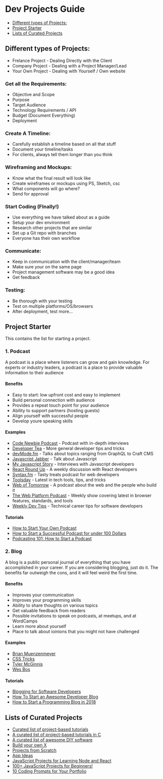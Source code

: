 # Dev Projects Guide

- [Different types of Projects:](#different-types-of-projects)
- [Project Starter](#project-starter)
- [Lists of Curated Projects](#lists-of-curated-projects)


## Different types of Projects:

- Frelance Project - Dealing Directly with the Client
- Company Project - Dealing with a Project Manager/Lead
- Your Own Project - Dealing with Yourself / Own website

### Get all the Requirements:
- Objective and Scope
- Purpose
- Target Audience
- Technology Requirements / API
- Budget (Document Everything)
- Deployment

### Create A Timeline:

- Carefully establish a timeline based on all that stuff
- Document your timeline/tasks
- For clients, always tell them longer than you think

### Wireframing and Mockups:

- Know what the final result will look like
- Create wireframes or mockups using PS, Sketch, csc
- What components will go where?
- Send for approval

### Start Coding (FInally!)

- Use everything we have talked about as a guide
- Setup your dev environment
- Research other projects that are similar
- Set up a Git repo with branches
- Everyone has their own workflow

### Communicate:

- Keep in communication with the client/manager/team
- Make sure your on the same page
- Project management software may be a good idea
- Get feedback

### Testing:

- Be thorough with your testing
- Test on multiple platforms/OS/browsers
- After deployment, test more...


## Project Starter

This contains the list for starting a project.

### 1. Podcast

A podcast is a place where listeners can grow and gain knowledge. For experts or industry leaders, a podcast is a place to provide valuable information to their audience

#### Benefits

- Easy to start: low upfront cost and easy to implement
- Build personal connection with audience
- Provides a repeat touch point for your audience
- Ability to support partners (hosting guests)
- Align yourself with successful people
- Develop youre speaking skills

#### Examples

- [Code Newbie Podcast](http://www.codenewbie.org/podcast) - Podcast with in-depth interviews
- [Developer Tea](http://www.developertea.com/) - More general developer tips and tricks
- [devMode.fm](https://devmode.fm/) - Talks about topics ranging from GraphQL to Craft CMS
- [Javascript Jabber](http://javascriptjabber.com/) - Talk about Javascript
- [My Javascript Story](http://devchat.tv/my-js-story) - Interviews with Javascript developers
- [React Round Up](https://devchat.tv/react-round-up) - A weekly discussion with React developers
- [Syntax.fm](https://syntax.fm/) - Tasty treats podcast for web developers
- [Toolsday](https://spec.fm/podcasts/toolsday) - Latest in tech tools, tips, and tricks
- [Web of Tomorrow](https://www.orbit.fm/weboftomorrow) - A podcast about the web and the people who build it
- [The Web Platform Podcast](https://thewebplatformpodcast.com/) - Weekly show covering latest in browser features, standards, and tools
- [Weekly Dev Tips](http://www.weeklydevtips.com/) - Technical career tips for software developers

#### Tutorials

- [How to Start Your Own Podcast](https://lifehacker.com/how-to-start-your-own-podcast-1709798447)
- [How to Start a Successful Podcast for under 100 Dollars](https://www.shopify.com/blog/34911301-how-to-start-a-podcast-the-ultimate-step-by-step-podcasting-guide)
- [Podcasting 101: How to Start a Podcast](http://thepodcastersstudio.com/tps101-podcasting-101-how-to-start-a-podcast/)

### 2. Blog

A blog is a public personal journal of everything that you have accomplished in your career. If you are considering blogging, just do it. The benefits far outweigh the cons, and it will feel weird the first time.

#### Benefits

- Improves your communication
- Improves your programming skills
- Ability to share thoughts on various topics
- Get valuable feedback from readers
- Possible invitations to speak on podcasts, at meetups, and at WordCamps
- Learn more about yourself
- Place to talk about ioinions that you might not have challenged

#### Examples

- [Brian Muenzenmeyer](http://www.brianmuenzenmeyer.com/archive.html)
- [CSS Tricks](https://css-tricks.com/)
- [Tyler McGinnis](https://tylermcginnis.com/blog/)
- [Wes Bos](https://wesbos.com/blog/)

#### Tutorials

- [Blogging for Software Developers](https://simpleprogrammer.com/blogging-software-developers/)
- [How To Start an Awesome Developer Blog](https://devdactic.com/start-development-blog/)
- [How to Start a Programming Blog in 2018](http://codingsupply.com/start-programming-blog/)


## Lists of Curated Projects

- [Curated list of project-based tutorials](https://github.com/tuvtran/project-based-learning)
- [A curated list of project-based tutorials in C](https://github.com/rby90/Project-Based-Tutorials-in-C)
- [A curated list of awesome DIY software](https://github.com/cweagans/awesome-diy-software)
- [Build your own X](https://github.com/danistefanovic/build-your-own-x)
- [Projects from Scratch](https://github.com/AlgoryL/Projects-from-Scratch)
- [App Ideas](https://github.com/florinpop17/app-ideas)
- [JavaScript Projects for Learning Node and React](https://medium.com/@george.af.field/javascript-projects-for-learning-node-and-react-5bd38a857f40)
- [100+ JavaScript Projects for Beginners!](https://jsbeginners.com/javascript-projects-for-beginners/)
- [10 Coding Prompts for Your Portfolio](https://medium.com/madhash/10-coding-prompts-for-your-portfolio-4a5266d86ede)
